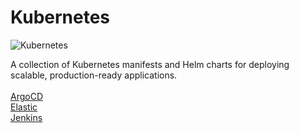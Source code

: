 # Kubernetes

![Kubernetes](https://skillicons.dev/icons?i=kubernetes) <br>

A collection of Kubernetes manifests and Helm charts for deploying scalable, production-ready applications. <br>
<br>
[ArgoCD](https://github.com/itscturner/kubernetes/tree/main/argocd) <br>
[Elastic](https://github.com/itscturner/kubernetes/tree/main/elastic) <br>
[Jenkins](https://github.com/itscturner/kubernetes/tree/main/jenkins) <br>
